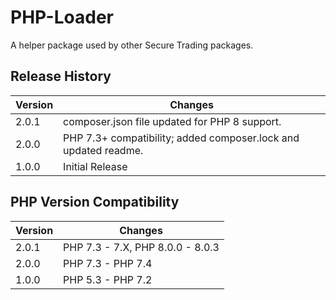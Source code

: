 # PHP-Loader

A helper package used by other Secure Trading packages.

## Release History

| Version  | Changes                                                         |
| -------- |---------------                                                  |
| 2.0.1    | composer.json file updated for PHP 8 support.                   |
| 2.0.0    | PHP 7.3+ compatibility; added composer.lock and updated readme. |
| 1.0.0    | Initial Release                                                 |

## PHP Version Compatibility

| Version  | Changes                          |
| -------- |---------------                   |
| 2.0.1    | PHP 7.3 - 7.X, PHP 8.0.0 - 8.0.3 |
| 2.0.0    | PHP 7.3 - PHP 7.4                |
| 1.0.0    | PHP 5.3 - PHP 7.2                |

